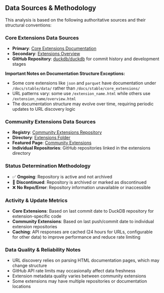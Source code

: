 ## Data Sources & Methodology

This analysis is based on the following authoritative sources and their structural conventions:

### Core Extensions Data Sources
- **Primary**: [Core Extensions Documentation](https://duckdb.org/docs/stable/core_extensions/overview.html)
- **Secondary**: [Extensions Overview](https://duckdb.org/docs/stable/extensions/overview.html)  
- **GitHub Repository**: [duckdb/duckdb](https://github.com/duckdb/duckdb) for commit history and development stages

**Important Notes on Documentation Structure Exceptions:**
- Some core extensions like `json` and `parquet` have documentation under `/docs/stable/data/` rather than `/docs/stable/core_extensions/`
- URL patterns vary: some use `/extension_name.html` while others use `/extension_name/overview.html`
- The documentation structure may evolve over time, requiring periodic updates to URL discovery logic

### Community Extensions Data Sources  
- **Registry**: [Community Extensions Repository](https://github.com/duckdb/community-extensions)
- **Directory**: [Extensions Folder](https://github.com/duckdb/community-extensions/tree/main/extensions)
- **Featured Page**: [Community Extensions](https://duckdb.org/community_extensions/)
- **Individual Repositories**: GitHub repositories linked in the extensions directory

### Status Determination Methodology
- ✅ **Ongoing**: Repository is active and not archived
- 🔴 **Discontinued**: Repository is archived or marked as discontinued  
- ❌ **No Repo/Error**: Repository information unavailable or inaccessible

### Activity & Update Metrics
- **Core Extensions**: Based on last commit date to DuckDB repository for extension-specific code
- **Community Extensions**: Based on last push/commit date to individual extension repositories
- **Caching**: API responses are cached (24 hours for URLs, configurable for other data) to improve performance and reduce rate limiting

### Data Quality & Reliability Notes
- URL discovery relies on parsing HTML documentation pages, which may change structure
- GitHub API rate limits may occasionally affect data freshness
- Extension metadata quality varies between community extensions
- Some extensions may have multiple repositories or documentation locations